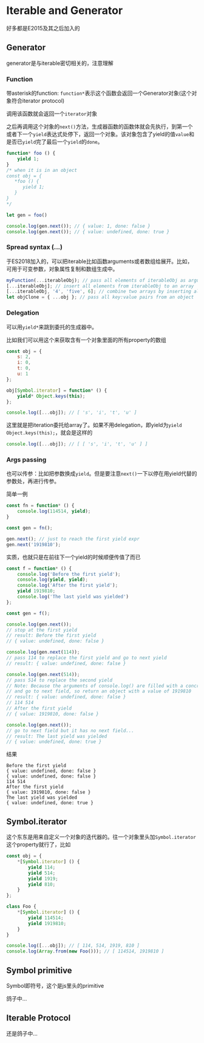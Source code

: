 # Iterable and Generator

好多都是E2015及其之后加入的

## Generator

generator是与iterable密切相关的，注意理解

### Function

带asterisk的function: `function*`表示这个函数会返回一个Generator对象(这个对象符合iterator protocol)

调用该函数就会返回一个`iterator`对象

之后再调用这个对象的`next()`方法，生成器函数的函数体就会先执行，到第一个或者下一个`yield`表达式处停下，返回一个对象。该对象包含了yield的值`value`和是否已`yield`完了最后一个`yield`的`done`。

```javascript
function* foo () {
    yield 1;
}
/* when it is in an object
const obj = {
   *foo () {
      yield 1;
   }
}
*/

let gen = foo()

console.log(gen.next()); // { value: 1, done: false }
console.log(gen.next()); // { value: undefined, done: true }
```

### Spread syntax (...)

于ES2018加入的，可以把iterable比如函数arguments或者数组给展开。比如，可用于可变参数，对象属性复制和数组生成中。

```javascript
myFunction(...iterableObj); // pass all elements of iterableObj as arguments to function myFunction
[...iterableObj]; // insert all elements from iterableObj to an array
[...iterableObj, '4', 'five', 6]; // combine two arrays by inserting all elements from iterableObj
let objClone = { ...obj }; // pass all key:value pairs from an object 
```

### Delegation

可以用`yield*`来跳到委托的生成器中。

比如我们可以用这个来获取含有一个对象里面的所有property的数组

```javascript
const obj = {
    s: 2,
    i: 0,
    t: 0,
    u: 1
};

obj[Symbol.iterator] = function* () {
    yield* Object.keys(this);
};

console.log([...obj]); // [ 's', 'i', 't', 'u' ]
```

这里就是把iteration委托给array了。如果不用delegation，即yield为`yield Object.keys(this);`，就会是这样的

```javascript
console.log([...obj]); // [ [ 's', 'i', 't', 'u' ] ]
```

### Args passing

也可以传参：比如把参数换成`yield`。但是要注意`next()`一下以停在用yield代替的参数处，再进行传参。

简单一例

```javascript
const fn = function* () {
    console.log(114514, yield);
}

const gen = fn();

gen.next(); // just to reach the first yield expr
gen.next('1919810');
```

实质，也就只是在前往下一个yield的时候顺便传值了而已

```javascript
const f = function* () {
    console.log('Before the first yield');
    console.log(yield, yield);
    console.log('After the first yield');
    yield 1919810;
    console.log('The last yield was yielded')
};

const gen = f();

console.log(gen.next()); 
// stop at the first yield
// result: Before the first yield
// { value: undefined, done: false }

console.log(gen.next(114)); 
// pass 114 to replace the first yield and go to next yield
// result: { value: undefined, done: false }

console.log(gen.next(514)); 
// pass 514 to replace the second yield
// Note: Because the arguments of console.log() are filled with a concrete value, so console.log() will be executed
// and go to next field, so return an object with a value of 1919810
// result: { value: undefined, done: false }
// 114 514
// After the first yield
// { value: 1919810, done: false }

console.log(gen.next()); 
// go to next field but it has no next field...
// result: The last yield was yielded
// { value: undefined, done: true }
```

结果

```shell
Before the first yield
{ value: undefined, done: false }
{ value: undefined, done: false }
114 514
After the first yield
{ value: 1919810, done: false }
The last yield was yielded
{ value: undefined, done: true }
```

## Symbol.iterator

这个东东是用来自定义一个对象的迭代器的。往一个对象里头加`Symbol.iterator`这个property就行了，比如

```javascript
const obj = {
    *[Symbol.iterator] () {
        yield 114;
        yield 514;
        yield 1919;
        yield 810;
    }
};

class Foo {
    *[Symbol.iterator] () {
        yield 114514;
        yield 1919810;
    }
}

console.log([...obj]); // [ 114, 514, 1919, 810 ]
console.log(Array.from(new Foo())); // [ 114514, 1919810 ]
```

## Symbol primitive

Symbol即符号，这个是js里头的primitive

鸽子中...

## Iterable Protocol

还是鸽子中...
